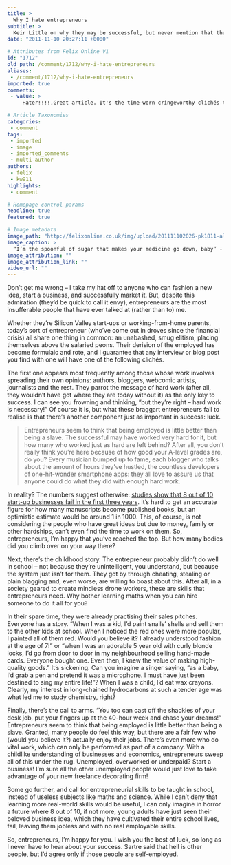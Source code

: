 ```yaml
---
title: >
  Why I hate entrepreneurs
subtitle: >
  Keir Little on why they may be successful, but never mention that they were also lucky
date: "2011-11-10 20:27:11 +0000"

# Attributes from Felix Online V1
id: "1712"
old_path: /comment/1712/why-i-hate-entrepreneurs
aliases:
 - /comment/1712/why-i-hate-entrepreneurs
imported: true
comments:
 - value: >
     Hater!!!!,Great article. It's the time-worn cringeworthy clichés that catch me everytime I have the misfortune to speak to someone going it alone. In the age of entrepreneurs telling us they're different (always from the last guy), they never fail at spewing forth their unashamed verbose, parrot-fashioned market folklore, supposedly designed to relegate me to an inferior peasant.,I can´t confirm these experiences. However I can imagine there are some people who have to compensate their feelings of inferiority in a world full of employed people. But there is no need for any side to fight the other. Good entrepreneurs know that their success depends on the best employees they can find. The rule is: Entrepreneurs search und develope a business model, employed specialists execute!,Your words are my words! Ihave made this argument countless times. Thanks for the validation.,Felix, I'm in the entrepreneur side. I've never FULLY gotten along with the employed, it seems we are very different. I've grown to acc

# Article Taxonomies
categories:
 - comment
tags:
 - imported
 - image
 - imported_comments
 - multi-author
authors:
 - felix
 - kw911
highlights:
 - comment

# Homepage control params
headline: true
featured: true

# Image metadata
image_path: "http://felixonline.co.uk/img/upload/201111102026-pk1811-alan-sugar-comment.jpg"
image_caption: >
  “I’m the spoonful of sugar that makes your medicine go down, baby” - Lord Sugar's best chatup line
image_attribution: ""
image_attribution_link: ""
video_url: ""
---
```


Don’t get me wrong – I take my hat off to anyone who can fashion a new idea, start a business, and successfully market it. But, despite this admiration (they’d be quick to call it envy), entrepreneurs are the most insufferable people that have ever talked at (rather than to) me.

Whether they’re Silicon Valley start-ups or working-from-home parents, today’s sort of entrepreneur (who’ve come out in droves since the financial crisis) all share one thing in common: an unabashed, smug elitism, placing themselves above the salaried peons. Their derision of the employed has become formulaic and rote, and I guarantee that any interview or blog post you find with one will have one of the following clichés.

The first one appears most frequently among those whose work involves spreading their own opinions: authors, bloggers, webcomic artists, journalists and the rest. They parrot the message of hard work (after all, they wouldn’t have got where they are today without it) as the only key to success. I can see you frowning and thinking, “but they’re right – hard work is necessary!” Of course it is, but what these braggart entrepreneurs fail to realise is that there’s another component just as important in success: luck.
> Entrepreneurs seem to think that being employed is little better than being a slave.
The successful may have worked very hard for it, but how many who worked just as hard are left behind? After all, you don’t really think you’re here because of how good your A-level grades are, do you? Every musician bumped up to fame, each blogger who talks about the amount of hours they’ve hustled, the countless developers of one-hit-wonder smartphone apps: they all love to assure us that anyone could do what they did with enough hard work.

In reality? The numbers suggest otherwise: [studies show that 8 out of 10 start-up businesses fail in the first three years](http://www.moyak.com/papers/small-business-statistics.html). It’s hard to get an accurate figure for how many manuscripts become published books, but an optimistic estimate would be around 1 in 1000. This, of course, is not considering the people who have great ideas but due to money, family or other hardships, can’t even find the time to work on them. So, entrepreneurs, I’m happy that you’ve reached the top. But how many bodies did you climb over on your way there?

Next, there’s the childhood story. The entrepreneur probably didn’t do well in school – not because they’re unintelligent, you understand, but because the system just isn’t for them. They got by through cheating, stealing or plain blagging and, even worse, are willing to boast about this. After all, in a society geared to create mindless drone workers, these are skills that entrepreneurs need. Why bother learning maths when you can hire someone to do it all for you?

In their spare time, they were already practising their sales pitches. Everyone has a story. “When I was a kid, I’d paint snails’ shells and sell them to the other kids at school. When I noticed the red ones were more popular, I painted all of them red. Would you believe it? I already understood fashion at the age of 7!” or “when I was an adorable 5 year old with curly blonde locks, I’d go from door to door in my neighbourhood selling hand-made cards. Everyone bought one. Even then, I knew the value of making high-quality goods.” It’s sickening. Can you imagine a singer saying, “as a baby, I’d grab a pen and pretend it was a microphone. I must have just been destined to sing my entire life!”? When I was a child, I’d eat wax crayons. Clearly, my interest in long-chained hydrocarbons at such a tender age was what led me to study chemistry, right?

Finally, there’s the call to arms. “You too can cast off the shackles of your desk job, put your fingers up at the 40-hour week and chase your dreams!” Entrepreneurs seem to think that being employed is little better than being a slave. Granted, many people do feel this way, but there are a fair few who (would you believe it?) actually enjoy their jobs. There’s even more who do vital work, which can only be performed as part of a company. With a childlike understanding of businesses and economics, entrepreneurs sweep all of this under the rug. Unemployed, overworked or underpaid? Start a business! I’m sure all the other unemployed people would just love to take advantage of your new freelance decorating firm!

Some go further, and call for entrepreneurial skills to be taught in school, instead of useless subjects like maths and science. While I can’t deny that learning more real-world skills would be useful, I can only imagine in horror a future where 8 out of 10, if not more, young adults have just seen their beloved business idea, which they have cultivated their entire school lives, fail, leaving them jobless and with no real employable skills.

So, entrepreneurs, I’m happy for you. I wish you the best of luck, so long as I never have to hear about your success. Sartre said that hell is other people, but I’d agree only if those people are self-employed.
